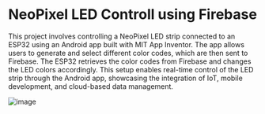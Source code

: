 # NeoPixel LED Controll using Firebase

This project involves controlling a NeoPixel LED strip connected to an ESP32 using an Android app built with MIT App Inventor. The app allows users to generate and select different color codes, which are then sent to Firebase. The ESP32 retrieves the color codes from Firebase and changes the LED colors accordingly. This setup enables real-time control of the LED strip through the Android app, showcasing the integration of IoT, mobile development, and cloud-based data management.


![image](https://github.com/user-attachments/assets/0a6b8c9e-5e1b-47b5-92cb-622be5b8f7aa)

